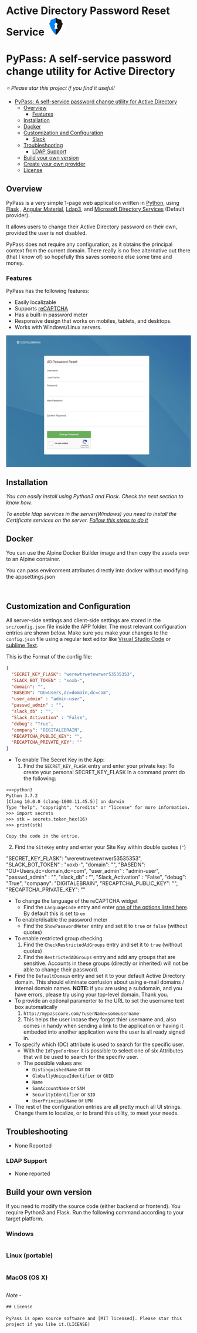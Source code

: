 # Active Directory Password Reset Service ![PyPass Logo](src/pypass.png)
# PyPass: A self-service password change utility for Active Directory

*:star: Please star this project if you find it useful!*

- [PyPass: A self-service password change utility for Active Directory](#pypass-a-self-service-password-change-utility-for-active-directory)
  - [Overview](#overview)
    - [Features](#features)
  - [Installation](#installation)
  - [Docker](#docker)
  - [Customization and Configuration](#customization-and-configuration)
    - [Slack](#slack)
  - [Troubleshooting](#troubleshooting)
    - [LDAP Support](#ldap-support)
  - [Build your own version](#build-your-own-version)
  - [Create your own provider](#create-your-own-provider)
  - [License](#license)

## Overview

PyPass is a very simple 1-page web application written in [Python](https://www.python.org/), using [Flask](http://flask.pocoo.org/) , [Angular Material](https://material.angular.io/), [Ldap3](https://ldap3.readthedocs.io/), and [Microsoft Directory Services](https://docs.microsoft.com/en-us/dotnet/api/system.directoryservices) (Default provider).

It allows users to change their Active Directory password on their own, provided the user is not disabled.

PyPass does not require any configuration, as it obtains the principal context from the current domain. There really is no free alternative out there (that I know of) so hopefully this saves someone else some time and money.

### Features

PyPass has the following features:

- Easily localizable
- Supports [reCAPTCHA](https://www.google.com/recaptcha/intro/index.html)
- Has a built-in password meter
- Responsive design that works on mobiles, tablets, and desktops.
- Works with Windows/Linux servers.

<img align="center" src="src/screen.png"></img>

## Installation

*You can easily install using Python3 and Flask. Check the next section to know how.*

*To enable ldap services in the server(Windows) you need to install the Certificate services on the server. [Follow this steps to do it](https://www.watchguard.com/help/docs/ssl/3/en-us/content/en-us/manage_system/active_directory_auth_w-ldap-ssl.html)*



## Docker

You can use the Alpine Docker Builder image and then copy the assets over to an Alpine container.

You can pass environment attributes directly into docker without modifying the appsettings.json

```


```

## Customization and Configuration

All server-side settings and client-side settings are stored in the `src/config.json` file inside the APP folder.
The most relevant configuration entries are shown below. Make sure you make your changes to the `config.json` file using a regular text editor like [Visual Studio Code](https://code.visualstudio.com) or [sublime Text](https://www.sublimetext.com/).

This is the Format of the config file:

``` json
{
  "SECRET_KEY_FLASK": "werewtrwetewrwer53535353",
  "SLACK_BOT_TOKEN" : "xoxb-",
  "domain": "",
  "BASEDN": "OU=Users,dc=domain,dc=com",
  "user_admin" : "admin-user",
  "passwd_admin" : "",
  "slack_db" : "",
  "Slack_Activation" : "False",
  "debug": "True",
  "company": "DIGITALEBRAIN",
  "RECAPTCHA_PUBLIC_KEY": "",
  "RECAPTCHA_PRIVATE_KEY": ""
}
```


- To enable The Secret Key in the App:
  1. Find the `SECRET_KEY_FLASK` entry and enter your private key:
     To create your personal SECRET_KEY_FLASK In a command promt do the following:
``` command
>>>python3
Python 3.7.2
[Clang 10.0.0 (clang-1000.11.45.5)] on darwin
Type "help", "copyright", "credits" or "license" for more information.
>>> import secrets
>>> stk = secrets.token_hex(16)
>>> print(stk)
```
    Copy the code in the entrie.

  2. Find the `SiteKey` entry and enter your Site Key within double quotes (`"`)

  "SECRET_KEY_FLASK": "werewtrwetewrwer53535353",
  "SLACK_BOT_TOKEN" : "xoxb-",
  "domain": "",
  "BASEDN": "OU=Users,dc=domain,dc=com",
  "user_admin" : "admin-user",
  "passwd_admin" : "",
  "slack_db" : "",
  "Slack_Activation" : "False",
  "debug": "True",
  "company": "DIGITALEBRAIN",
  "RECAPTCHA_PUBLIC_KEY": "",
  "RECAPTCHA_PRIVATE_KEY": ""

- To change the language of the reCAPTCHA widget
  - Find the `LanguageCode` entry and enter [one of the options listed here](https://developers.google.com/recaptcha/docs/language). By default this is set to `en`
- To enable/disable the password meter
  - Find the `ShowPasswordMeter` entry and set it to `true` or `false` (without quotes)
- To enable restricted group checking
  1. Find the `CheckRestrictedAdGroups` entry and set it to `true` (without quotes)
  2. Find the `RestrictedADGroups` entry and add any groups that are sensitive.  Accounts in these groups (directly or inherited) will not be able to change their password.
- Find the `DefaultDomain` entry and set it to your default Active Directory domain. This should eliminate confusion about using e-mail domains / internal domain names. **NOTE:** if you are using a subdomain, and you have errors, please try using your top-level domain. Thank you.
- To provide an optional paramerter to the URL to set the username text box automatically
  1. `http://mypasscore.com/?userName=someusername`
  2. This helps the user incase they forgot thier username and, also comes in handy when sending a link to the application or having it embeded into another application were the user is all ready signed in.
- To specify which (DC) attribute is used to search for the specific user.
  - With the `IdTypeForUser` it is possible to select one of six Attributes that will be used to search for the specifiv user.
  - The possible values are:
    - `DistinguishedName` or `DN`
    - `GloballyUniqueIdentifier` or `GUID`
    - `Name`
    - `SamAccountName` or `SAM`
    - `SecurityIdentifier` or `SID`
    - `UserPrincipalName` or `UPN`
- The rest of the configuration entries are all pretty much all UI strings. Change them to localize, or to brand this utility, to meet your needs.


## Troubleshooting

- None Reported

### LDAP Support

- None reported


## Build your own version

If you need to modify the source code (either backend or frontend). You require Python3 and Flask. Run the following command according to your target platform.

### Windows

```

```

### Linux (portable)

```

```

### MacOS (OS X)

```

```

*Note* -


```
## License

PyPass is open source software and [MIT licensed]. Please star this project if you like it.(LICENSE)

```